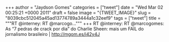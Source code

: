 
+++
author = "Jaydson Gomes"
categories = ["tweet"]
date = "Wed Mar 02 00:25:21 +0000 2011"
draft = false
image = "{TWEET_IMAGE}"
slug = "8039cbc512045a45ad13774789a3444a1c32eef9"
tags = ["tweet"]
title = """RT @interney: RT @marcogo..."""
+++
RT @interney: RT @marcogomes: As “7 pedras de crack por dia” do Charlie Sheen: mais um FAIL do jornalismo brasileiro | http://mgom.es/i42y4J
